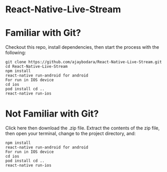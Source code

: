 # React-Native-Live-Stream

# Familiar with Git?
Checkout this repo, install dependencies, then start the process with the following:
```
git clone https://github.com/ajaybodara/React-Native-Live-Stream.git
cd React-Native-Live-Stream
npm install
react-native run-android for android
For run in IOS device
cd ios
pod install cd ..
react-native run-ios 
```
# Not Familiar with Git?
Click here then download the .zip file. Extract the contents of the zip file, then open your terminal, change to the project directory, and:
```
npm install
react-native run-android for android
For run in IOS device
cd ios
pod install cd ..
react-native run-ios 
```